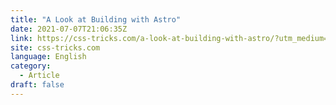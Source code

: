 ```yaml
---
title: "A Look at Building with Astro"
date: 2021-07-07T21:06:35Z
link: https://css-tricks.com/a-look-at-building-with-astro/?utm_medium=RSS&utm_source=news.12bit.vn
site: css-tricks.com
language: English
category:
  - Article
draft: false
---
```

